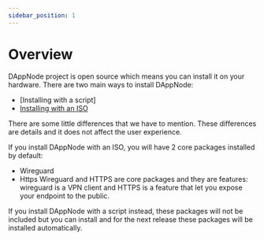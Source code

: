 ```yaml
---
sidebar_position: 1
---
```


# Overview

DAppNode project is open source which means you can install it on your hardware. There are two main ways to install DAppNode:

- [Installing with a script]
- [Installing with an ISO](https://docs.dappnode.io/get-started/installation/custom-hardware/installation/iso)

There are some little differences that we have to mention. These differences are details and it does not affect the user experience.

If you install DAppNode with an ISO, you will have 2 core packages installed by default:

- Wireguard
- Https
  Wireguard and HTTPS are core packages and they are features: wireguard is a VPN client and HTTPS is a feature that let you expose your endpoint to the public.

If you install DAppNode with a script instead, these packages will not be included but you can install and for the next release these packages will be installed automatically.
